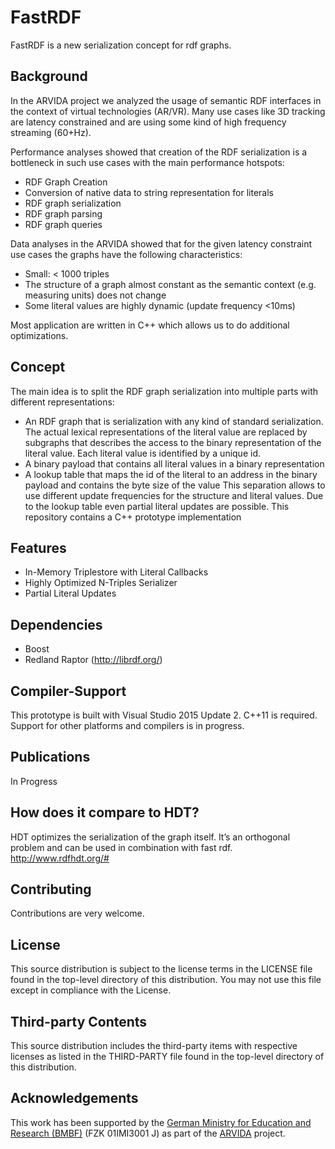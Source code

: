 # FastRDF
FastRDF is a new serialization concept for rdf graphs.

## Background

In the ARVIDA project we analyzed the usage of semantic RDF interfaces in the context of virtual technologies (AR/VR). Many use cases like 3D tracking are latency constrained and are using some kind of high frequency streaming (60+Hz). 

Performance analyses showed that creation of the RDF serialization is a bottleneck in such use cases with the main performance hotspots:
* RDF Graph Creation
* Conversion of native data to string representation for literals
* RDF graph serialization
* RDF graph parsing
* RDF graph queries

Data analyses in the ARVIDA showed that for the given latency constraint use cases the graphs have the following characteristics:
* Small: < 1000 triples 
* The structure of a graph almost constant as the semantic context (e.g. measuring units) does not change 
* Some literal values are highly dynamic (update frequency <10ms)

Most application are written in C++ which allows us to do additional optimizations.

## Concept
The main idea is to split the RDF graph serialization into multiple parts with different representations:
* An RDF graph that is serialization with any kind of standard serialization. The actual lexical representations of the literal value are replaced by subgraphs that describes the access to the binary representation of the literal value. Each literal value is identified by a unique id.
* A binary payload that contains all literal values in a binary representation
* A lookup table that maps the id of the literal to an address in the binary payload and contains the byte size of the value
This separation allows to use different update frequencies for the structure and literal values. Due to the lookup table even partial literal updates are possible.
This repository contains a C++ prototype implementation 

## Features
* In-Memory Triplestore with Literal Callbacks
* Highly Optimized N-Triples Serializer
* Partial Literal Updates

## Dependencies
* Boost
* Redland Raptor (http://librdf.org/)
	
## Compiler-Support
This prototype is built with Visual Studio 2015 Update 2. 
C++11 is required.
Support for other platforms and compilers is in progress.

## Publications
In Progress

## How does it compare to HDT?
HDT optimizes the serialization of the graph itself. It’s an orthogonal problem and can be used in combination with fast rdf.
http://www.rdfhdt.org/#
## Contributing
Contributions are very welcome.

## License
This source distribution is subject to the license terms in the LICENSE file found in the top-level directory of this distribution.
You may not use this file except in compliance with the License.

## Third-party Contents
This source distribution includes the third-party items with respective licenses as listed in the THIRD-PARTY file found in the top-level directory of this distribution.

## Acknowledgements
This work has been supported by the [German Ministry for Education and Research (BMBF)](http://www.bmbf.de/en/index.html) (FZK 01IMI3001 J) as part of the [ARVIDA](http://www.arvida.de/) project.
